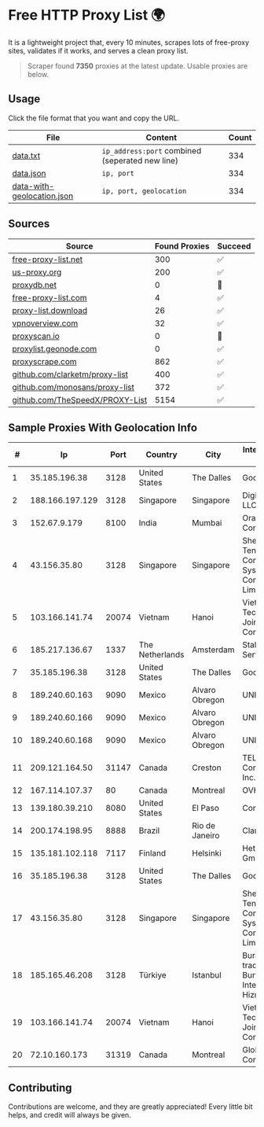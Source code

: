 
# Free HTTP Proxy List 🌍

It is a lightweight project that, every 10 minutes, scrapes lots of free-proxy sites, validates if it works, and serves a clean proxy list.


> Scraper found **7350** proxies at the latest update. Usable proxies are below.

## Usage

Click the file format that you want and copy the URL.


|File|Content|Count|
|----|-------|-----|
|[data.txt](https://raw.githubusercontent.com/themiralay/Proxy-List-World/master/data.txt)|`ip_address:port` combined (seperated new line)|334|
|[data.json](https://raw.githubusercontent.com/themiralay/Proxy-List-World/master/data.json)|`ip, port`|334|
|[data-with-geolocation.json](https://raw.githubusercontent.com/themiralay/Proxy-List-World/master/data-with-geolocation.json)|`ip, port, geolocation`|334|

## Sources

|Source|Found Proxies|Succeed|
|------|-------------|-------|
|[free-proxy-list.net](https://free-proxy-list.net)|300|✅|
|[us-proxy.org](https://www.us-proxy.org)|200|✅|
|[proxydb.net](http://proxydb.net)|0|🚫|
|[free-proxy-list.com](https://free-proxy-list.com/?page=&port=&type%5B%5D=http&type%5B%5D=https&up_time=0&search=Search)|4|✅|
|[proxy-list.download](https://www.proxy-list.download/HTTP)|26|✅|
|[vpnoverview.com](https://vpnoverview.com/privacy/anonymous-browsing/free-proxy-servers)|32|✅|
|[proxyscan.io](https://www.proxyscan.io)|0|🚫|
|[proxylist.geonode.com](https://proxylist.geonode.com/api/proxy-list?limit=300&page=1&sort_by=lastChecked&sort_type=desc&protocols=http,https)|0|✅|
|[proxyscrape.com](https://api.proxyscrape.com/v2/?request=displayproxies&protocol=http&timeout=10000&country=all&ssl=all&anonymity=all)|862|✅|
|[github.com/clarketm/proxy-list](https://raw.githubusercontent.com/clarketm/proxy-list/master/proxy-list-raw.txt)|400|✅|
|[github.com/monosans/proxy-list](https://raw.githubusercontent.com/monosans/proxy-list/main/proxies/http.txt)|372|✅|
|[github.com/TheSpeedX/PROXY-List](https://raw.githubusercontent.com/TheSpeedX/PROXY-List/master/http.txt)|5154|✅|


## Sample Proxies With Geolocation Info

|#|Ip|Port|Country|City|Internet Service Provider|
|-|--|----|-------|----|-------------------------|
|1|35.185.196.38|3128|United States|The Dalles|Google LLC|
|2|188.166.197.129|3128|Singapore|Singapore|DigitalOcean, LLC|
|3|152.67.9.179|8100|India|Mumbai|Oracle Corporation|
|4|43.156.35.80|3128|Singapore|Singapore|Shenzhen Tencent Computer Systems Company Limited|
|5|103.166.141.74|20074|Vietnam|Hanoi|Viet NAM Cloud Technology Joint Stock Company|
|6|185.217.136.67|1337|The Netherlands|Amsterdam|Stallion Network Services Limited|
|7|35.185.196.38|3128|United States|The Dalles|Google LLC|
|8|189.240.60.163|9090|Mexico|Alvaro Obregon|UNINET|
|9|189.240.60.166|9090|Mexico|Alvaro Obregon|UNINET|
|10|189.240.60.168|9090|Mexico|Alvaro Obregon|UNINET|
|11|209.121.164.50|31147|Canada|Creston|TELUS Communications Inc.|
|12|167.114.107.37|80|Canada|Montreal|OVH SAS|
|13|139.180.39.210|8080|United States|El Paso|Conterra|
|14|200.174.198.95|8888|Brazil|Rio de Janeiro|Claro S.A|
|15|135.181.102.118|7117|Finland|Helsinki|Hetzner Online GmbH|
|16|35.185.196.38|3128|United States|The Dalles|Google LLC|
|17|43.156.35.80|3128|Singapore|Singapore|Shenzhen Tencent Computer Systems Company Limited|
|18|185.165.46.208|3128|Türkiye|Istanbul|Burak Buylu trading as BurtiNET Internet Hizmetleri|
|19|103.166.141.74|20074|Vietnam|Hanoi|Viet NAM Cloud Technology Joint Stock Company|
|20|72.10.160.173|31319|Canada|Montreal|GloboTech Communications|



## Contributing

Contributions are welcome, and they are greatly appreciated! Every
little bit helps, and credit will always be given.

